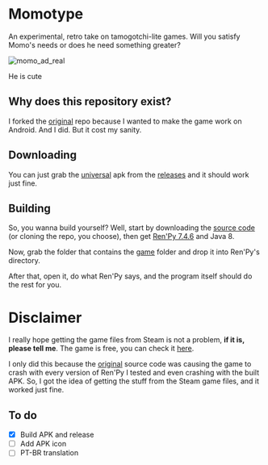 # Momotype
An experimental, retro take on tamogotchi-lite games. Will you satisfy Momo's needs or does he need something greater?

![momo_ad_real](https://github.com/rojaoo/Momotype-android/assets/67767832/c1779e07-af30-4d77-9a7f-c49dfbc45ca2)

He is cute

## Why does this repository exist?
I forked the [original](https://github.com/JohnnyUrosevic/Momotype) repo because I wanted to make the game work on Android. And I did. But it cost my sanity.

## Downloading
You can just grab the [universal](https://github.com/rojaoo/Momotype-android/releases/download/v2.1/momotype-armeabi-universal-release.apk) apk from the [releases](https://github.com/rojaoo/Momotype-android/releases/) and it should work just fine.

## Building
So, you wanna build yourself? Well, start by downloading the [source code](https://github.com/rojaoo/Momotype-android/archive/refs/heads/master.zip) (or cloning the repo, you choose), then get [Ren'Py 7.4.6](https://www.renpy.org/release/7.4.6) and Java 8.

Now, grab the folder that contains the [game](https://github.com/rojaoo/Momotype-android/tree/master/game) folder and drop it into Ren'Py's directory.

After that, open it, do what Ren'Py says, and the program itself should do the rest for you.

# Disclaimer
I really hope getting the game files from Steam is not a problem, **if it is, please tell me**. The game is free, you can check it [here](https://store.steampowered.com/app/1822190/Momotype/). 

I only did this because the [original](https://github.com/JohnnyUrosevic/Momotype) source code was causing the game to crash with every version of Ren'Py I tested and even crashing with the built APK. So, I got the idea of getting the stuff from the Steam game files, and it worked just fine.

## To do
- [x] Build APK and release
- [ ] Add APK icon 
- [ ] PT-BR translation
